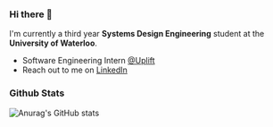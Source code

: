 ### Hi there 👋

I'm currently a third year **Systems Design Engineering** student at the **University of Waterloo**. 

- Software Engineering Intern [@Uplift](http://uplift.com/)
- Reach out to me on [LinkedIn](https://www.linkedin.com/in/loganseu/)

### Github Stats 
![Anurag's GitHub stats](https://github-readme-stats.vercel.app/api?username=loganseu&show_icons=true&theme=cobalt)
